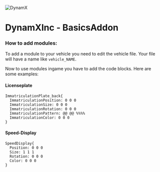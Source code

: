 ![DynamX](https://dynamx.fr/img/head-logo.png)
# DynamXInc - BasicsAddon 

### How to add modules:

To add a module to your vehicle you need to edit the vehicle file.
Your file will have a name like `vehicle_NAME`.

Now to use modules ingame you have to add the code blocks.
Here are some examples:

#### Licenseplate
```
ImmatriculationPlate_back{
  ImmatriculationPosition: 0 0 0
  ImmatriculationSize: 0 0 0
  ImmatriculationRotation: 0 0 0
  ImmatriculationPattern: @@ @@ %%%%
  ImmatriculationColor: 0 0 0
}
```

#### Speed-Display
```
SpeedDisplay{
  Position: 0 0 0
  Size: 1 1 1
  Rotation: 0 0 0
  Color: 0 0 0
}
```
